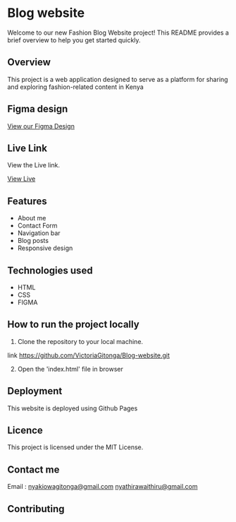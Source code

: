 # Blog website
Welcome to our new Fashion Blog Website project! This README provides a brief overview to help you get started quickly.

## Overview
This project is a web application designed to serve as a platform for sharing and exploring fashion-related content in Kenya


## Figma design

<a href="https://www.figma.com/file/C3IP0dOp0NYRNnQjVApIe1/Untitled?type=design&mode=design&t=c9YV0VfzqJjhnm9N-1">View our Figma Design</a>


## Live Link

View the Live link.

<a href="https://victoriagitonga.github.io/Blog-website/">View Live</a>


## Features

* About me
* Contact Form
* Navigation bar
* Blog posts
* Responsive design


## Technologies used

* HTML
* CSS
* FIGMA

## How to run the project locally

1. Clone the repository to your local machine.

link https://github.com/VictoriaGitonga/Blog-website.git

2. Open the 'index.html' file in browser


## Deployment
This website is deployed using Github Pages


## Licence
This project is licensed under the MIT License.

## Contact me
Email : nyakiowagitonga@gmail.com
        nyathirawaithiru@gmail.com

## Contributing
